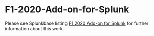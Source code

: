 # F1-2020-Add-on-for-Splunk


Please see Splunkbase listing [F1 2020 Add-on for Splunk](https://splunkbase.splunk.com/app/5120/) for further information about this work.
